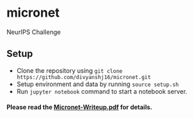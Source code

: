 # micronet
NeurIPS Challenge

## Setup
- Clone the repository using `git clone https://github.com/divyanshj16/micronet.git`
- Setup environment and data by running  `source setup.sh`
- Run `jupyter notebook` command to start a notebook server.

#### Please read the [Micronet-Writeup.pdf](https://github.com/divyanshj16/micronet/blob/master/Micronet-Writeup.pdf) for details.

